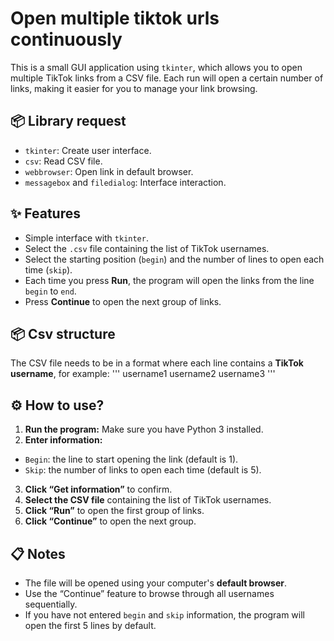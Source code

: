 # Open multiple tiktok urls continuously

This is a small GUI application using `tkinter`, which allows you to open multiple TikTok links from a CSV file. Each run will open a certain number of links, making it easier for you to manage your link browsing.

## 📦 Library request
- `tkinter`: Create user interface.
- `csv`: Read CSV file.
- `webbrowser`: Open link in default browser.
- `messagebox` and `filedialog`: Interface interaction.
## ✨ Features
- Simple interface with `tkinter`.
- Select the `.csv` file containing the list of TikTok usernames.
- Select the starting position (`begin`) and the number of lines to open each time (`skip`).
- Each time you press **Run**, the program will open the links from the line `begin` to `end`.
- Press **Continue** to open the next group of links.
## 📦 Csv structure
The CSV file needs to be in a format where each line contains a **TikTok username**, for example:
'''
username1
username2
username3
'''
## ⚙️ How to use?
1. **Run the program:** Make sure you have Python 3 installed.
2. **Enter information:**
- `Begin`: the line to start opening the link (default is 1).
- `Skip`: the number of links to open each time (default is 5).
3. **Click “Get information”** to confirm.
4. **Select the CSV file** containing the list of TikTok usernames.
5. **Click “Run”** to open the first group of links.
6. **Click “Continue”** to open the next group.
## 📋 Notes
- The file will be opened using your computer's **default browser**.
- Use the “Continue” feature to browse through all usernames sequentially.
- If you have not entered `begin` and `skip` information, the program will open the first 5 lines by default.
